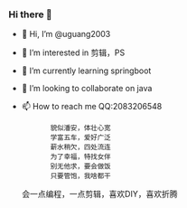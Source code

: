 ### Hi there 🍨

- 👋 Hi, I’m @uguang2003
- 👀 I’m interested in 剪辑，PS
- 🌱 I’m currently learning springboot
- 💞️ I’m looking to collaborate on java
- 📫 How to reach me QQ:2083206548

             貌似潘安，体壮心宽  
             学富五车，爱好广泛  
             薪水稍欠，四处流连  
             为了幸福，特找女伴  
             别无他求，要会做饭  
             只要管饱，我啥都干  
  会一点编程，一点剪辑，喜欢DIY，喜欢折腾  

<!---
uguang2003/uguang2003 is a ✨ special ✨ repository because its `README.md` (this file) appears on your GitHub profile.
You can click the Preview link to take a look at your changes.
--->
